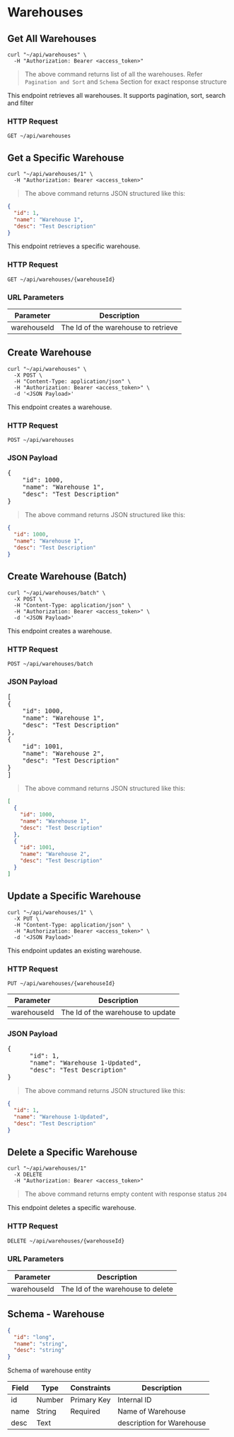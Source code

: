 # Warehouses

## Get All Warehouses

```shell
curl "~/api/warehouses" \
  -H "Authorization: Bearer <access_token>"
```

> The above command returns list of all the warehouses. Refer `Pagination and Sort` and `Schema` Section for exact
> response structure

This endpoint retrieves all warehouses. It supports pagination, sort, search and filter

### HTTP Request

`GET ~/api/warehouses`

## Get a Specific Warehouse

```shell
curl "~/api/warehouses/1" \
  -H "Authorization: Bearer <access_token>"
```

> The above command returns JSON structured like this:

```json
{
  "id": 1,
  "name": "Warehouse 1",
  "desc": "Test Description"
}
```

This endpoint retrieves a specific warehouse.

### HTTP Request

`GET ~/api/warehouses/{warehouseId}`

### URL Parameters

| Parameter   | Description                         |
|-------------|-------------------------------------|
| warehouseId | The Id of the warehouse to retrieve |

## Create Warehouse

```shell
curl "~/api/warehouses" \
  -X POST \
  -H "Content-Type: application/json" \
  -H "Authorization: Bearer <access_token>" \
  -d '<JSON Payload>'
```

This endpoint creates a warehouse.

### HTTP Request

`POST ~/api/warehouses`

### JSON Payload

<pre class="center-column">
{
    "id": 1000,
    "name": "Warehouse 1",
    "desc": "Test Description"
}
</pre>

> The above command returns JSON structured like this:

```json
{
  "id": 1000,
  "name": "Warehouse 1",
  "desc": "Test Description"
}
```

## Create Warehouse (Batch)

```shell
curl "~/api/warehouses/batch" \
  -X POST \
  -H "Content-Type: application/json" \
  -H "Authorization: Bearer <access_token>" \
  -d '<JSON Payload>'
```

This endpoint creates a warehouse.

### HTTP Request

`POST ~/api/warehouses/batch`

### JSON Payload

<pre class="center-column">
[
{
    "id": 1000,
    "name": "Warehouse 1",
    "desc": "Test Description"
},
{
    "id": 1001,
    "name": "Warehouse 2",
    "desc": "Test Description"
}
]
</pre>

> The above command returns JSON structured like this:

```json
[
  {
    "id": 1000,
    "name": "Warehouse 1",
    "desc": "Test Description"
  },
  {
    "id": 1001,
    "name": "Warehouse 2",
    "desc": "Test Description"
  }
]
```


## Update a Specific Warehouse

```shell
curl "~/api/warehouses/1" \
  -X PUT \
  -H "Content-Type: application/json" \
  -H "Authorization: Bearer <access_token>" \
  -d '<JSON Payload>'
```

This endpoint updates an existing warehouse.

### HTTP Request

`PUT ~/api/warehouses/{warehouseId}`

| Parameter   | Description                       |
|-------------|-----------------------------------|
| warehouseId | The Id of the warehouse to update |

### JSON Payload

<pre class="center-column">
{
      "id": 1,
      "name": "Warehouse 1-Updated",
      "desc": "Test Description"
}
</pre>

> The above command returns JSON structured like this:

```json
{
  "id": 1,
  "name": "Warehouse 1-Updated",
  "desc": "Test Description"
}
```

## Delete a Specific Warehouse

```shell
curl "~/api/warehouses/1"
  -X DELETE
  -H "Authorization: Bearer <access_token>"
```

> The above command returns empty content with response status `204`

This endpoint deletes a specific warehouse.

### HTTP Request

`DELETE ~/api/warehouses/{warehouseId}`

### URL Parameters

| Parameter   | Description                       |
|-------------|-----------------------------------|
| warehouseId | The Id of the warehouse to delete |

## Schema - Warehouse

```json
{
  "id": "long",
  "name": "string",
  "desc": "string"
}
```

Schema of warehouse entity

| Field | Type   | Constraints | Description               |
|-------|--------|-------------|---------------------------|
| id    | Number | Primary Key | Internal ID               |
| name  | String | Required    | Name of Warehouse         |
| desc  | Text   |             | description for Warehouse |
